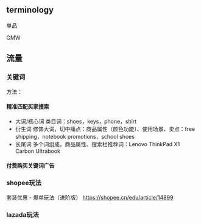 
## terminology

单品

GMW

## 流量

### 关键词

方法：

#### 精准匹配买家搜索

+ 大词/核心词
    类目词：shoes，keys，phone，shirt
+ 衍生词
    修饰大词，切中痛点：商品属性（颜色功能）、使用场景、卖点：free shipping，notebook promotions，school shoes
+ 长尾词
    多个词组成，商品属性、搜索栏推荐词：Lenovo ThinkPad X1 Carbon Ultrabook
    
#### 付费购买关键词广告




### shopee玩法

套装优惠 - 爆单玩法（进阶版） https://shopee.cn/edu/article/14899

### lazada玩法




